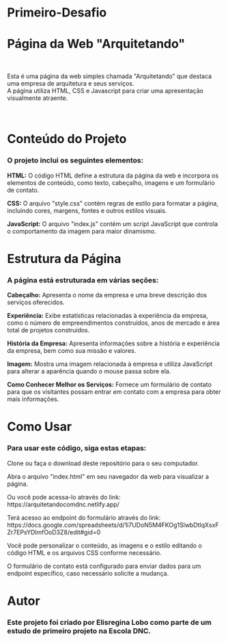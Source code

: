 # Primeiro-Desafio
<h1>Página da Web "Arquitetando"</h1><br>
<p>Esta é uma página da web simples chamada "Arquitetando" que destaca uma empresa de arquitetura e seus serviços.<br>
A página utiliza HTML, CSS e Javascript para criar uma apresentação visualmente atraente.</p><br>

<h1>Conteúdo do Projeto</h1>
<h3>O projeto inclui os seguintes elementos:</h3>
<p><b>HTML:</b> O código HTML define a estrutura da página da web e incorpora os elementos de conteúdo, como texto, cabeçalho, imagens e um formulário de contato.</p>
<p><b>CSS:</b> O arquivo "style.css" contém regras de estilo para formatar a página, incluindo cores, margens, fontes e outros estilos visuais.</p>
<p><b>JavaScript:</b> O arquivo "index.js" contém um script JavaScript que controla o comportamento da imagem para maior dinamismo.</p>

<h1>Estrutura da Página</h1>
<h3>A página está estruturada em várias seções:</h3>
<p><b>Cabeçalho:</b> Apresenta o nome da empresa e uma breve descrição dos serviços oferecidos.</p>
<p><b>Experiência:</b> Exibe estatísticas relacionadas à experiência da empresa, como o número de empreendimentos construídos, anos de mercado e área total de projetos construídos.</p>
<p><b>História da Empresa:</b> Apresenta informações sobre a história e experiência da empresa, bem como sua missão e valores.</p>
<p><b>Imagem:</b> Mostra uma imagem relacionada à empresa e utiliza JavaScript para alterar a aparência quando o mouse passa sobre ela.</p>
<p><b>Como Conhecer Melhor os Serviços:</b> Fornece um formulário de contato para que os visitantes possam entrar em contato com a empresa para obter mais informações.</p>

<h1>Como Usar</h1>
<h3>Para usar este código, siga estas etapas:</h3>
<p>Clone ou faça o download deste repositório para o seu computador.</p>
<p>Abra o arquivo "index.html" em seu navegador da web para visualizar a página.</p>
<p>Ou você pode acessa-lo através do link: https://arquitetandocomdnc.netlify.app/</p>
<p>Terá acesso ao endpoint do formulário através do link: https://docs.google.com/spreadsheets/d/1i7UDoN5M4FKOg1SlwbDtlqXsxFZr7EPsYDlmfOoD3Z8/edit#gid=0</p>
<p>Você pode personalizar o conteúdo, as imagens e o estilo editando o código HTML e os arquivos CSS conforme necessário.</p>
<p>O formulário de contato está configurado para enviar dados para um endpoint específico, caso necessário solicite a mudança.</p>

<h1>Autor</h1>
<h3>Este projeto foi criado por Elisregina Lobo como parte de um estudo de primeiro projeto na Escola DNC.</h3>
